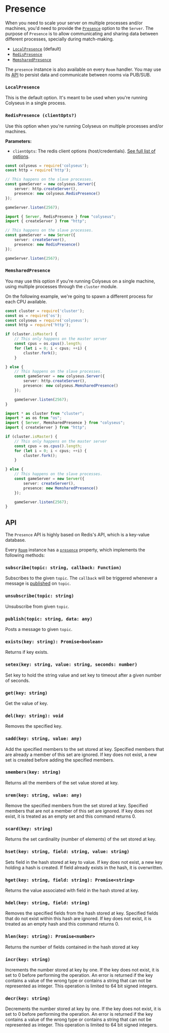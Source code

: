 # Presence

When you need to scale your server on multiple processes and/or machines, you'd need to provide the [`Presence`](/server/api/#optionspresence) option to the `Server`. The purpose of `Presence` is to allow communicating and sharing data between different processes, specially during match-making.

- [`LocalPresence`](#localpresence) (default)
- [`RedisPresence`](#redispresence-clientopts)
- [`MemsharedPresence`](#memsharedpresence)

The `presence` instance is also available on every `Room` handler. You may use its [API](#api) to persist data and communicate between rooms via PUB/SUB.

### `LocalPresence`

This is the default option. It's meant to be used when you're running Colyseus in a single process.

### `RedisPresence (clientOpts?)`

Use this option when you're running Colyseus on multiple processes and/or machines.

**Parameters:**

- `clientOpts`: The redis client options (host/credentials). [See full list of options](https://github.com/DefinitelyTyped/DefinitelyTyped/blob/master/types/redis/index.d.ts#L28-L52).

```typescript fct_label="JavaScript"
const colyseus = require('colyseus');
const http = require('http');

// This happens on the slave processes.
const gameServer = new colyseus.Server({
    server: http.createServer(),
    presence: new colyseus.RedisPresence()
});

gameServer.listen(2567);
```

```typescript fct_label="TypeScript"
import { Server, RedisPresence } from "colyseus";
import { createServer } from "http";

// This happens on the slave processes.
const gameServer = new Server({
    server: createServer(),
    presence: new RedisPresence()
});

gameServer.listen(2567);
```

### `MemsharedPresence`

You may use this option if you're running Colyseus on a single machine, using multiple processes through the `cluster` module.

On the following example, we're going to spawn a different process for each CPU available.

```typescript fct_label="JavaScript"
const cluster = require('cluster');
const os = require('os');
const colyseus = require('colyseus');
const http = require('http');

if (cluster.isMaster) {
    // This only happens on the master server
    const cpus = os.cpus().length;
    for (let i = 0; i < cpus; ++i) {
        cluster.fork();
    }

} else {
    // This happens on the slave processes.
    const gameServer = new colyseus.Server({
        server: http.createServer(),
        presence: new colyseus.MemsharedPresence()
    });

    gameServer.listen(2567);
}
```

```typescript fct_label="TypeScript"
import * as cluster from "cluster";
import * as os from "os";
import { Server, MemsharedPresence } from "colyseus";
import { createServer } from "http";

if (cluster.isMaster) {
    // This only happens on the master server
    const cpus = os.cpus().length;
    for (let i = 0; i < cpus; ++i) {
        cluster.fork();
    }

} else {
    // This happens on the slave processes.
    const gameServer = new Server({
        server: createServer(),
        presence: new MemsharedPresence()
    });

    gameServer.listen(2567);
}
```

## API

The `Presence` API is highly based on Redis's API, which is a key-value database.

Every [`Room`](/server/room) instance has a [`presence`](/server/room/#presence-presence) property, which implements the following methods:

### `subscribe(topic: string, callback: Function)`

Subscribes to the given `topic`. The `callback` will be triggered whenever a message is [published](#publishtopic-string-data-any) on `topic`.

### `unsubscribe(topic: string)`

Unsubscribe from given `topic`.

### `publish(topic: string, data: any)`

Posts a message to given `topic`.

### `exists(key: string): Promise<boolean>`

Returns if key exists.

### `setex(key: string, value: string, seconds: number)`

Set key to hold the string value and set key to timeout after a given number of seconds.

### `get(key: string)`

Get the value of key.

### `del(key: string): void`

Removes the specified key.

### `sadd(key: string, value: any)`

Add the specified members to the set stored at key. Specified members that are already a member of this set are ignored. If key does not exist, a new set is created before adding the specified members.

### `smembers(key: string)`

Returns all the members of the set value stored at key.

### `srem(key: string, value: any)`

Remove the specified members from the set stored at key. Specified members that are not a member of this set are ignored. If key does not exist, it is treated as an empty set and this command returns 0.

### `scard(key: string)`

Returns the set cardinality (number of elements) of the set stored at key.

### `hset(key: string, field: string, value: string)`

Sets field in the hash stored at key to value. If key does not exist, a new key holding a hash is created. If field already exists in the hash, it is overwritten.

### `hget(key: string, field: string): Promise<string>`

Returns the value associated with field in the hash stored at key.

### `hdel(key: string, field: string)`

Removes the specified fields from the hash stored at key. Specified fields that do not exist within this hash are ignored. If key does not exist, it is treated as an empty hash and this command returns 0.

### `hlen(key: string): Promise<number>`

Returns the number of fields contained in the hash stored at key

### `incr(key: string)`

Increments the number stored at key by one. If the key does not exist, it is set to 0 before performing the operation. An error is returned if the key contains a value of the wrong type or contains a string that can not be represented as integer. This operation is limited to 64 bit signed integers.

### `decr(key: string)`

Decrements the number stored at key by one. If the key does not exist, it is set to 0 before performing the operation. An error is returned if the key contains a value of the wrong type or contains a string that can not be represented as integer. This operation is limited to 64 bit signed integers.
